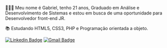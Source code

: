 👋👨‍💻 Meu nome é Gabriel, tenho 21 anos, Graduado em Análise e Desenvolvimento de Sistemas e estou em busca de uma oportunidade para Desenvolvedor front-end JR.

📚 Estudando HTML5, CSS3, PHP e Programação orientada a objeto.

[![Linkedin Badge](https://img.shields.io/badge/-LinkedIn-blue?style=flat-square&logo=Linkedin&logoColor=white&link=https://www.linkedin.com/in/gabriel-ti/)](https://www.linkedin.com/in/gabriel-ti/)
[![Gmail Badge](https://img.shields.io/badge/-Gmail-c14438?style=flat-square&logo=Gmail&logoColor=white&link=mailto:gabriel.l@uni9.edu.br)](mailto:gabriel.l@uni9.edu.br)

